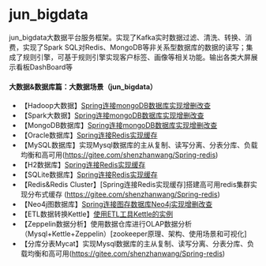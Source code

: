 # jun_bigdata
jun_bigdata大数据平台服务框架。实现了Kafka实时数据过滤、清洗、转换、消费，实现了Spark SQL对Redis、MongoDB等非关系型数据库的数据的读写；集成了规则引擎，可基于规则引擎实现客户标签、画像等相关功能。输出各类大屏展示看板DashBoard等

#### 大数据&数据库篇：大数据场景（jun_bigdata）
- 【Hadoop大数据】[Spring连接mongoDB数据库实现增删改查](https://gitee.com/shenzhanwang/Spring-mongoDB)
- 【Spark大数据】[Spring连接mongoDB数据库实现增删改查](https://gitee.com/shenzhanwang/Spring-mongoDB)
- 【MongoDB数据库】[Spring连接mongoDB数据库实现增删改查](https://gitee.com/shenzhanwang/Spring-mongoDB)
- 【Oracle数据库】[Spring连接Redis实现缓存](https://gitee.com/shenzhanwang/Spring-redis)
- 【MySQL数据库】实现Mysql数据库的主从复制、读写分离、分表分库、负载均衡和高可用(https://gitee.com/shenzhanwang/Spring-redis)
- 【H2数据库】[Spring连接Redis实现缓存](https://gitee.com/shenzhanwang/Spring-redis)
- 【SQLite数据库】[Spring连接Redis实现缓存](https://gitee.com/shenzhanwang/Spring-redis)
- 【Redis&Redis Cluster】[Spring连接Redis实现缓存]搭建高可用redis集群实现分布式缓存 (https://gitee.com/shenzhanwang/Spring-redis)
- 【Neo4j图数据库】[Spring连接图存数据库Neo4j实现增删改查](https://gitee.com/shenzhanwang/Spring-neo4j)
- 【ETL数据转换Kettle】[使用ETL工具Kettle的实例](https://gitee.com/shenzhanwang/Kettle-demo)
- 【Zeppelin数据分析】使用数据仓库进行OLAP数据分析（Mysql+Kettle+Zeppelin）[zookeeper原理、架构、使用场景和可视化]
- 【分库分表Mycat】实现Mysql数据库的主从复制、读写分离、分表分库、负载均衡和高可用(https://gitee.com/shenzhanwang/Spring-redis)
